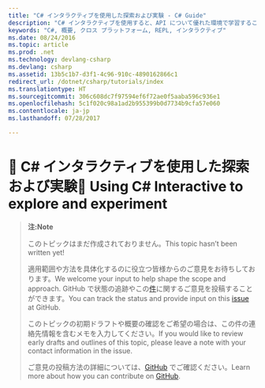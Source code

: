 ```yaml
---
title: "C# インタラクティブを使用した探索および実験 - C# Guide"
description: "C# インタラクティブを使用すると、API について優れた環境で学習することができます。 対話的に、すばやく探索することができます。"
keywords: "C#, 概要, クロス プラットフォーム, REPL, インタラクティブ"
ms.date: 08/24/2016
ms.topic: article
ms.prod: .net
ms.technology: devlang-csharp
ms.devlang: csharp
ms.assetid: 13b5c1b7-d3f1-4c96-910c-4890162866c1
redirect_url: /dotnet/csharp/tutorials/index
ms.translationtype: HT
ms.sourcegitcommit: 306c608dc7f97594ef6f72ae0f5aaba596c936e1
ms.openlocfilehash: 5c1f020c98a1ad2b955399b0d7734b9cfa57e060
ms.contentlocale: ja-jp
ms.lasthandoff: 07/28/2017

---
```


# <a name="-using-c-interactive-to-explore-and-experiment"></a><span data-ttu-id="80d10-105">🔧 C# インタラクティブを使用した探索および実験</span><span class="sxs-lookup"><span data-stu-id="80d10-105">🔧 Using C# Interactive to explore and experiment</span></span>

> <span data-ttu-id="80d10-106">**注:**</span><span class="sxs-lookup"><span data-stu-id="80d10-106">**Note**</span></span>
> 
> <span data-ttu-id="80d10-107">このトピックはまだ作成されておりません。</span><span class="sxs-lookup"><span data-stu-id="80d10-107">This topic hasn’t been written yet!</span></span> 
>
> <span data-ttu-id="80d10-108">適用範囲や方法を具体化するのに役立つ皆様からのご意見をお待ちしております。</span><span class="sxs-lookup"><span data-stu-id="80d10-108">We welcome your input to help shape the scope and approach.</span></span> <span data-ttu-id="80d10-109">GitHub で状態の追跡やこの[件](https://github.com/dotnet/docs/issues/949)に関するご意見を投稿することができます。</span><span class="sxs-lookup"><span data-stu-id="80d10-109">You can track the status and provide input on this [issue](https://github.com/dotnet/docs/issues/949) at GitHub.</span></span>
> 
> <span data-ttu-id="80d10-110">このトピックの初期ドラフトや概要の確認をご希望の場合は、この件の連絡先情報を含むメモを入力してください。</span><span class="sxs-lookup"><span data-stu-id="80d10-110">If you would like to review early drafts and outlines of this topic, please leave a note with your contact information in the issue.</span></span>
>
> <span data-ttu-id="80d10-111">ご意見の投稿方法の詳細については、[GitHub](https://github.com/dotnet/docs/blob/master/CONTRIBUTING.md) でご確認ください。</span><span class="sxs-lookup"><span data-stu-id="80d10-111">Learn more about how you can contribute on [GitHub](https://github.com/dotnet/docs/blob/master/CONTRIBUTING.md).</span></span>
>

